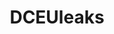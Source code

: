 ---
title: DCEUleaks
crosslinks:
- DC_Cinematic
- movies
- DC_Cinematic_Leaks
- SuperheroCirclejerk
- MandelaEffect
- excgarated
- ItTheMovie
- india
- AskMen
- marvelstudios
- DCEURumours
---